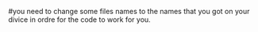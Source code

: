 #you need to change some files names to the names that you got on your divice in ordre for the code to work for you.

